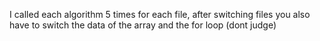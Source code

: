 I called each algorithm 5 times for each file, after switching files you also have to switch the data of the array and the for loop (dont judge)
